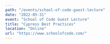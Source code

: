 ```yaml
---
path: "/events/school-of-code-guest-lecture"
date: "2022-05-31"
event: "School of Code Guest Lecture"
title: "Cypress Best Practices"
location: "Online"
url: "https://www.schoolofcode.com/"
---
```

